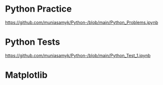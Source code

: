 # Python Practice
https://github.com/muniasamyk/Python-/blob/main/Python_Problems.ipynb

# Python Tests
https://github.com/muniasamyk/Python-/blob/main/Python_Test_1.ipynb
# Matplotlib 


